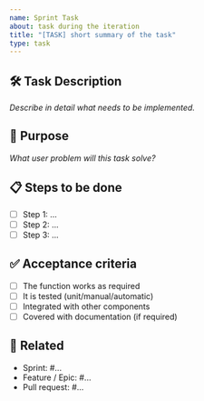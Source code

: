 ```yaml
---
name: Sprint Task
about: task during the iteration
title: "[TASK] short summary of the task"
type: task
---
```


## 🛠️ Task Description
_Describe in detail what needs to be implemented._

## 🎯 Purpose
_What user problem will this task solve?_

## 📋 Steps to be done
- [ ] Step 1: ...
- [ ] Step 2: ...
- [ ] Step 3: ...

## ✅ Acceptance criteria
- [ ] The function works as required
- [ ] It is tested (unit/manual/automatic)
- [ ] Integrated with other components
- [ ] Covered with documentation (if required)

## 🧩 Related
- Sprint: #...
- Feature / Epic: #...
- Pull request: #...